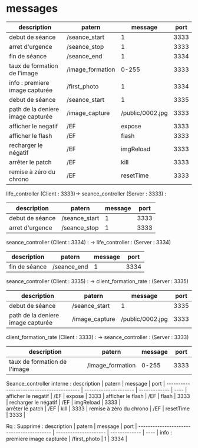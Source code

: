 messages
=======

description                               |  patern               | message       | port |
----------------------------------------- | --------------------- | ------------- | ---- |
debut de séance                           | /seance_start         | 1             | 3333 | 
arret d'urgence                           | /seance_stop          | 1             | 3333 | 
fin de séance                             | /seance_end           | 1             | 3334 |
taux de formation de l'image              | /image_formation      | 0-255         | 3333 |
info :  premiere image capturée           | /first_photo          | 1             | 3334 |
debut de séance							  | /seance_start         | 1             | 3335 | 
path de la deniere image capturée         | /image_capture        | /public/0002.jpg        | 3333 |
afficher le negatif                       | /EF                   | expose        | 3333 |
afficher le flash                         | /EF                   | flash         | 3333 |
recharger le négatif                      | /EF                   | imgReload     | 3333 |   
arrêter le patch                          | /EF                   | kill          | 3333 |
remise à zéro du chrono                   | /EF                   | resetTime     | 3333 |



life_controller (Client : 3333)-> seance_controller (Server : 3333) : 

description                               |  patern               | message       | port |
----------------------------------------- | --------------------- | ------------- | ---- |
debut de séance                           | /seance_start         | 1             | 3333 | 
arret d'urgence                           | /seance_stop          | 1             | 3333 | 

seance_controller (Client : 3334) : -> life_controller : (Server : 3334) 

description                               |  patern               | message       | port |
----------------------------------------- | --------------------- | ------------- | ---- |
fin de séance                             | /seance_end           | 1             | 3334 |


seance_controller (Client : 3335) : -> client_formation_rate : (Server : 3335) 

description                               |  patern               | message       | port |
----------------------------------------- | --------------------- | ------------- | ---- |
debut de séance							  | /seance_start         | 1             | 3335 |
path de la deniere image capturée         | /image_capture        | /public/0002.jpg        | 3333 |


client_formation_rate (Client : 3333) : -> seance_controller : (Server : 3333)

description                               |  patern               | message       | port |
----------------------------------------- | --------------------- | ------------- | ---- |
taux de formation de l'image              | /image_formation      | 0-255         | 3333 |


Seance_controller interne : 
description                               |  patern               | message       | port |
----------------------------------------- | --------------------- | ------------- | ---- |
afficher le negatif                       | /EF                   | expose        | 3333 |
afficher le flash                         | /EF                   | flash         | 3333 |
recharger le négatif                      | /EF                   | imgReload     | 3333 |   
arrêter le patch                          | /EF                   | kill          | 3333 |
remise à zéro du chrono                   | /EF                   | resetTime     | 3333 |


Rq : 
Supprimé : 
description                               |  patern               | message       | port |
----------------------------------------- | --------------------- | ------------- | ---- |
info :  premiere image capturée           | /first_photo          | 1             | 3334 |

